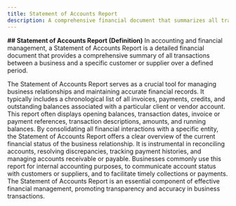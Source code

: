 ```yaml
---
title: Statement of Accounts Report
description: A comprehensive financial document that summarizes all transactions between a business and its customer or supplier over a specific period
---
```


**## Statement of Accounts Report (Definition)**
In accounting and financial management, a Statement of Accounts Report is a detailed financial document that provides a comprehensive summary of all transactions between a business and a specific customer or supplier over a defined period.

The Statement of Accounts Report serves as a crucial tool for managing business relationships and maintaining accurate financial records. It typically includes a chronological list of all invoices, payments, credits, and outstanding balances associated with a particular client or vendor account. This report often displays opening balances, transaction dates, invoice or payment references, transaction descriptions, amounts, and running balances. By consolidating all financial interactions with a specific entity, the Statement of Accounts Report offers a clear overview of the current financial status of the business relationship. It is instrumental in reconciling accounts, resolving discrepancies, tracking payment histories, and managing accounts receivable or payable. Businesses commonly use this report for internal accounting purposes, to communicate account status with customers or suppliers, and to facilitate timely collections or payments. The Statement of Accounts Report is an essential component of effective financial management, promoting transparency and accuracy in business transactions.